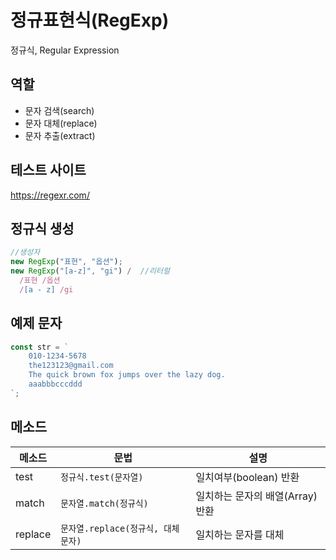# 정규표현식(RegExp)

정규식, Regular Expression

## 역할

- 문자 검색(search)
- 문자 대체(replace)
- 문자 추출(extract)

## 테스트 사이트

https://regexr.com/

## 정규식 생성

```js
//생성자
new RegExp("표현", "옵션");
new RegExp("[a-z]", "gi") /  //리터럴
  /표현 /옵션
  /[a - z] /gi
```

## 예제 문자

```js
const str = `
    010-1234-5678
    the123123@gmail.com
    The quick brown fox jumps over the lazy dog.
    aaabbbcccddd
`;
```

## 메소드

| 메소드  | 문법                               | 설명                             |
| ------- | ---------------------------------- | -------------------------------- |
| test    | `정규식.test(문자열)`              | 일치여부(boolean) 반환           |
| match   | `문자열.match(정규식)`             | 일치하는 문자의 배열(Array) 반환 |
| replace | `문자열.replace(정규식, 대체문자)` | 일치하는 문자를 대체             |
